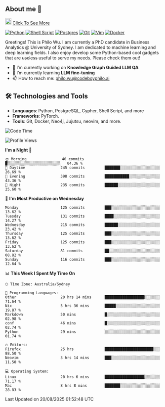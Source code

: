 ## About me 🤗

<a href="#"><img src="https://media.giphy.com/media/hvRJCLFzcasrR4ia7z/giphy.gif" width="20px" height="20px"></a> [Click To See More](https://codeboyphilo.github.io)

[![Python](https://img.shields.io/badge/python-3670A0?style=for-the-badge&logo=python&logoColor=ffdd54)](#)
[![Shell Script](https://img.shields.io/badge/shell_script-%23121011.svg?style=for-the-badge&logo=gnu-bash&logoColor=white)](#)
[![Postgres](https://img.shields.io/badge/postgres-%23316192.svg?style=for-the-badge&logo=postgresql&logoColor=white)](#)
[![Git](https://img.shields.io/badge/git-%23F05033.svg?style=for-the-badge&logo=git&logoColor=white)](#)
[![Vim](https://img.shields.io/badge/VIM-%2311AB00.svg?style=for-the-badge&logo=vim&logoColor=white)](#)
[![Docker](https://img.shields.io/badge/docker-%230db7ed.svg?style=for-the-badge&logo=docker&logoColor=white)](#)

Greetings! This is Philo Wu. I am currently a PhD candidate in Business Analytics \@ University of Sydney. I am dedicated to machine learning and deep learning fields. I also enjoy develop some Python-based cool gadgets that are ~~useless~~ useful to serve my needs. Please check them out!

- 🔭 I’m currently working on **Knowledge Graph Guided LLM QA**
- 🌱 I’m currently learning **LLM fine-tuning**
- 📫 How to reach me: philo.wu@codeboyphilo.ai

## 🛠 Technologies and Tools
- **Languages**: Python, PostgreSQL, Cypher, Shell Script, and more
- **Frameworks**: PyTorch.
- **Tools**: Git, Docker, Neo4j, Jujutsu, neovim, and more.

<!--START_SECTION:waka-->
![Code Time](http://img.shields.io/badge/Code%20Time-1%2C013%20hrs%2034%20mins-blue)

![Profile Views](http://img.shields.io/badge/Profile%20Views-0-blue)

**I'm a Night 🦉** 

```text
🌞 Morning                40 commits          █░░░░░░░░░░░░░░░░░░░░░░░░   04.36 % 
🌆 Daytime                245 commits         ███████░░░░░░░░░░░░░░░░░░   26.69 % 
🌃 Evening                398 commits         ███████████░░░░░░░░░░░░░░   43.36 % 
🌙 Night                  235 commits         ██████░░░░░░░░░░░░░░░░░░░   25.60 % 
```
📅 **I'm Most Productive on Wednesday** 

```text
Monday                   125 commits         ███░░░░░░░░░░░░░░░░░░░░░░   13.62 % 
Tuesday                  131 commits         ████░░░░░░░░░░░░░░░░░░░░░   14.27 % 
Wednesday                215 commits         ██████░░░░░░░░░░░░░░░░░░░   23.42 % 
Thursday                 125 commits         ███░░░░░░░░░░░░░░░░░░░░░░   13.62 % 
Friday                   125 commits         ███░░░░░░░░░░░░░░░░░░░░░░   13.62 % 
Saturday                 81 commits          ██░░░░░░░░░░░░░░░░░░░░░░░   08.82 % 
Sunday                   116 commits         ███░░░░░░░░░░░░░░░░░░░░░░   12.64 % 
```


📊 **This Week I Spent My Time On** 

```text
🕑︎ Time Zone: Australia/Sydney

💬 Programming Languages: 
Other                    20 hrs 14 mins      ██████████████████░░░░░░░   71.64 % 
Nix                      5 hrs 36 mins       █████░░░░░░░░░░░░░░░░░░░░   19.87 % 
Markdown                 50 mins             █░░░░░░░░░░░░░░░░░░░░░░░░   02.98 % 
conf                     46 mins             █░░░░░░░░░░░░░░░░░░░░░░░░   02.74 % 
Python                   29 mins             ░░░░░░░░░░░░░░░░░░░░░░░░░   01.74 % 

🔥 Editors: 
Firefox                  25 hrs              ██████████████████████░░░   88.50 % 
Neovim                   3 hrs 14 mins       ███░░░░░░░░░░░░░░░░░░░░░░   11.50 % 

💻 Operating System: 
Linux                    20 hrs 6 mins       ██████████████████░░░░░░░   71.17 % 
Mac                      8 hrs 8 mins        ███████░░░░░░░░░░░░░░░░░░   28.83 % 
```


 Last Updated on 20/08/2025 01:52:48 UTC
<!--END_SECTION:waka-->
